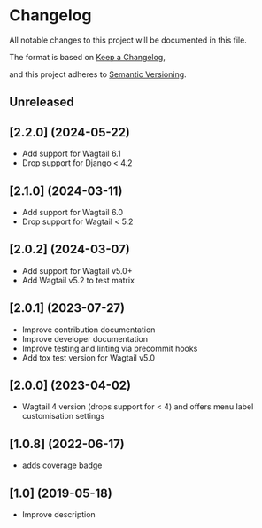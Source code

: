 # Changelog

All notable changes to this project will be documented in this file.

The format is based on [Keep a Changelog](https://keepachangelog.com/en/1.0.0/),

and this project adheres to [Semantic Versioning](https://semver.org/spec/v2.0.0.html).

## Unreleased

## [2.2.0] (2024-05-22)

- Add support for Wagtail 6.1
- Drop support for Django < 4.2

## [2.1.0] (2024-03-11)

- Add support for Wagtail 6.0
- Drop support for Wagtail < 5.2

## [2.0.2] (2024-03-07)

- Add support for Wagtail v5.0+
- Add Wagtail v5.2 to test matrix

## [2.0.1] (2023-07-27)

- Improve contribution documentation
- Improve developer documentation
- Improve testing and linting via precommit hooks
- Add tox test version for Wagtail v5.0

## [2.0.0] (2023-04-02)

- Wagtail 4 version (drops support for < 4) and offers menu label customisation settings

## [1.0.8] (2022-06-17)

- adds coverage badge

## [1.0] (2019-05-18)

- Improve description
